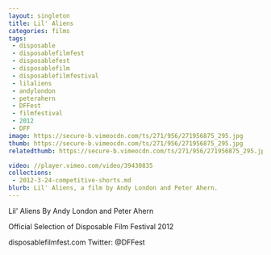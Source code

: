 ```yaml
---
layout: singleton
title: Lil' Aliens
categories: films
tags:
 - disposable
 - disposablefilmfest
 - disposablefest
 - disposablefilm
 - disposablefilmfestival
 - lilaliens
 - andylondon
 - peterahern
 - DFFest
 - filmfestival
 - 2012
 - DFF
image: https://secure-b.vimeocdn.com/ts/271/956/271956875_295.jpg
thumb: https://secure-b.vimeocdn.com/ts/271/956/271956875_295.jpg
relatedthumb: https://secure-b.vimeocdn.com/ts/271/956/271956875_295.jpg

video: //player.vimeo.com/video/39430835
collections:
 - 2012-3-24-competitive-shorts.md
blurb: Lil' Aliens, a film by Andy London and Peter Ahern.
---
```


Lil' Aliens
By Andy London and Peter Ahern

Official Selection of Disposable Film Festival 2012

disposablefilmfest.com
Twitter: @DFFest